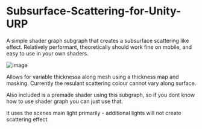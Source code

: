 # Subsurface-Scattering-for-Unity-URP
A simple shader graph subgraph that creates a subsurface scattering like effect. 
Relatively performant, theoretically should work fine on mobile, and easy to use in your own shaders. 

![image](https://github.com/CiaranSimpson/Subsurface-Scattering-for-Unity-URP/assets/43167249/2cba28c3-02cb-44a1-baea-99d49d3c69c0)

Allows for variable thicknessa along mesh using a thickness map and masking.
Currently the resulant scattering colour cannot vary along surface.

Also included is a premade shader using this subgraph, so if you dont know how to use shader graph you can just use that.

It uses the scenes main light primarily - additional lights will not create scattering effect. 
